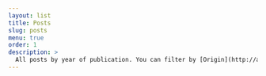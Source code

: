```yaml
---
layout: list
title: Posts
slug: posts
menu: true
order: 1
description: >
  All posts by year of publication. You can filter by [Origin](http://amillet.top/origin/),[Master](http://amillet.top/master/).
---
```


